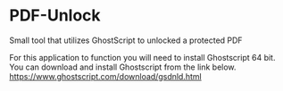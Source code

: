 # PDF-Unlock
Small tool that utilizes GhostScript to unlocked a protected PDF

For this application to function you will need to install Ghostscript 64 bit. You can download and install Ghostscript from the link below.
https://www.ghostscript.com/download/gsdnld.html
